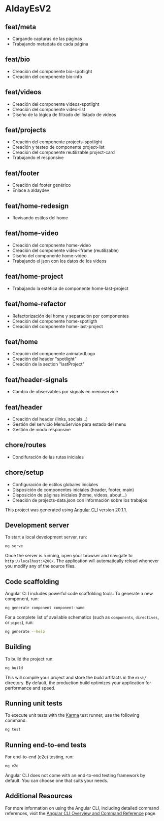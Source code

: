 # AldayEsV2

## feat/meta
* Cargando capturas de las páginas
* Trabajando metadata de cada página

## feat/bio
* Creación del componente bio-spotlight
* Creación del componente bio-info

## feat/videos
* Creación del componente videos-spotlight
* Creación del componente video-list
* Diseño de la lógica de filtrado del listado de vídeos

## feat/projects
* Creación del componente projects-spotlight
* Creación y testeo de componente project-list
* Creación del componente reutilizable project-card
* Trabajando el responsive

## feat/footer
* Creación del footer genérico
* Enlace a aldaydev

## feat/home-redesign
* Revisando estilos del home

## feat/home-video
* Creación del componente home-video
* Creación del componente video-iframe (reutilizable)
* Diseño del componente home-video
* Trabajando el json con los datos de los vídeos

## feat/home-project
* Trabajando la estética de componente home-last-project

## feat/home-refactor
* Refactorización del home y separación por componentes
* Creación del componente home-spotligth
* Creación del componente home-last-project

## feat/home
* Creación del componente animatedLogo
* Creación del header "spotlight"
* Creación de la section "lastProject"

## feat/header-signals
* Cambio de observables por signals en menuservice

## feat/header
* Creación del header (links, socials...)
* Gestión del servicio MenuService para estado del menu
* Gestión de modo responsive

## chore/routes
* Condifuración de las rutas iniciales

## chore/setup
* Configuración de estilos globales iniciales
* Disposición de componentes iniciales (header, footer, main)
* Disposición de páginas iniciales (home, videos, about...)
* Creación de projects-data.json con información sobre los trabajos


This project was generated using [Angular CLI](https://github.com/angular/angular-cli) version 20.1.1.

## Development server

To start a local development server, run:

```bash
ng serve
```

Once the server is running, open your browser and navigate to `http://localhost:4200/`. The application will automatically reload whenever you modify any of the source files.

## Code scaffolding

Angular CLI includes powerful code scaffolding tools. To generate a new component, run:

```bash
ng generate component component-name
```

For a complete list of available schematics (such as `components`, `directives`, or `pipes`), run:

```bash
ng generate --help
```

## Building

To build the project run:

```bash
ng build
```

This will compile your project and store the build artifacts in the `dist/` directory. By default, the production build optimizes your application for performance and speed.

## Running unit tests

To execute unit tests with the [Karma](https://karma-runner.github.io) test runner, use the following command:

```bash
ng test
```

## Running end-to-end tests

For end-to-end (e2e) testing, run:

```bash
ng e2e
```

Angular CLI does not come with an end-to-end testing framework by default. You can choose one that suits your needs.

## Additional Resources

For more information on using the Angular CLI, including detailed command references, visit the [Angular CLI Overview and Command Reference](https://angular.dev/tools/cli) page.
